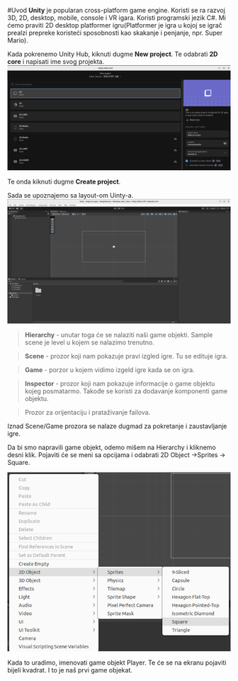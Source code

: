 #Uvod
**Unity** je popularan cross-platform game engine. Koristi se ra razvoj 3D, 2D, desktop, mobile, console i VR igara. Koristi programski jezik C#.
Mi ćemo praviti 2D desktop platformer igru(Platformer je igra u kojoj se igrač prealzi prepreke koristeći sposobnosti kao skakanje i penjanje, npr. Super Mario).

Kada pokrenemo Unity Hub, kiknuti dugme **New project**. 
Te odabrati **2D core** i napisati ime svog projekta.
![Slika1](Slika1.png)

Te onda kiknuti dugme **Create project**.

Sada se upoznajemo sa layout-om Uinty-a.
![Slika2](Slika2.png)

>**Hierarchy** -  unutar toga će se nalaziti naši game objekti. Sample scene je level u kojem se nalazimo trenutno. 

>**Scene** - prozor koji nam pokazuje pravi izgled igre. Tu se edituje igra.  

>**Game** - porzor u kojem vidimo izgeld igre kada se on igra.

>**Inspector** - prozor koji nam pokazuje informacije o game objektu kojeg posmatarmo. Takođe se koristi za dodavanje komponenti game objektu.

>Prozor za orijentaciju i prataživanje failova.

Iznad Scene/Game prozora se nalaze dugmad za pokretanje i zaustavljanje igre.

Da bi smo napravili game objekt, odemo mišem na Hierarchy i kliknemo desni klik. Pojaviti će se meni sa opcijama i odabrati 2D Object ->Sprites -> Square.


![Slika3](Slika3.png)
 
Kada to uradimo, imenovati game objekt Player. Te će se na ekranu pojaviti bijeli kvadrat. 
I to je naš prvi game objekat.

